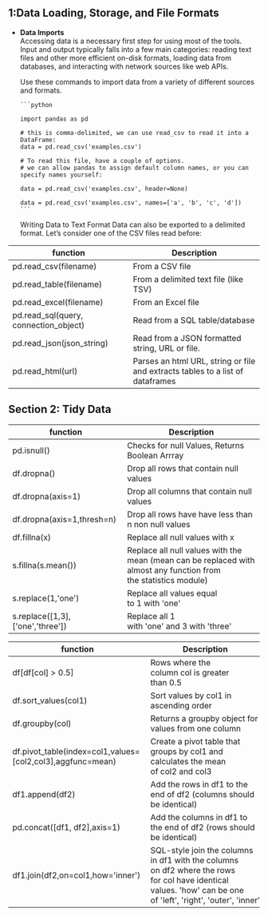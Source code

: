 

## **1:Data Loading, Storage, and File Formats** 

- **Data Imports** \
  Accessing data is a necessary first step for using most of the tools. Input and output typically falls into a few main categories: reading text files and other
  more efficient on-disk formats, loading data from databases, and interacting with network sources like web APIs.

  Use these commands to import data from a variety of different sources and formats.

      ```python

      import pandas as pd

      # this is comma-delimited, we can use read_csv to read it into a DataFrame:
      data = pd.read_csv('examples.csv')

      # To read this file, have a couple of options.
      # we can allow pandas to assign default column names, or you can specify names yourself:

      data = pd.read_csv('examples.csv', header=None)

      data = pd.read_csv('examples.csv', names=['a', 'b', 'c', 'd'])
      ```
  Writing Data to Text Format
Data can also be exported to a delimited format. Let’s consider one of the CSV files
read before:

| function | Description |
| --- | --- |
pd.read_csv(filename) | From a CSV file
pd.read_table(filename) | From a delimited text file (like TSV)
pd.read_excel(filename) | From an Excel file
pd.read_sql(query, connection_object) | Read from a SQL table/database
pd.read_json(json_string) | Read from a JSON formatted string, URL or file.
pd.read_html(url) | Parses an html URL, string or file and extracts tables to a list of dataframes

## **Section 2: Tidy Data**

| function | Description |
| --- | --- |
| pd.isnull() | Checks for null Values, Returns Boolean Arrray
| df.dropna() | Drop all rows that contain null values
| df.dropna(axis=1) | Drop all columns that contain null values
| df.dropna(axis=1,thresh=n) | Drop all rows have have less than n non null values
| df.fillna(x) | Replace all null values with x
| s.fillna(s.mean()) | Replace all null values with the mean (mean can be replaced with almost any function from the statistics module)
| s.replace(1,'one') | Replace all values equal to 1 with 'one'
| s.replace([1,3],['one','three']) | Replace all 1 with 'one' and 3 with 'three'

| function | Description |
| --- | --- |
| df[df[col] > 0.5] | Rows where the column col is greater than 0.5
| df.sort_values(col1) | Sort values by col1 in ascending order
| df.groupby(col) | Returns a groupby object for values from one column
| df.pivot_table(index=col1,values=[col2,col3],aggfunc=mean) | Create a pivot table that groups by col1 and calculates the mean of col2 and col3
| df1.append(df2) | Add the rows in df1 to the end of df2 (columns should be identical)
| pd.concat([df1, df2],axis=1) | Add the columns in df1 to the end of df2 (rows should be identical)
| df1.join(df2,on=col1,how='inner') | SQL-style join the columns in df1 with the columns on df2 where the rows for col have identical values. 'how' can be one of 'left', 'right', 'outer', 'inner'
